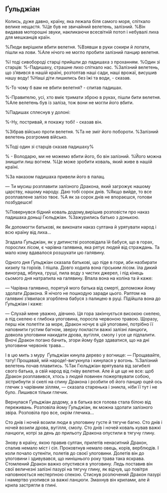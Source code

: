 ## Ґульджіан

Колись, дуже давно, країну, яка лежала біля самого моря, спіткало велике нещастя.
%Це був не звичайний велетень, залізний.
%Він видавав моторошні звуки, накликаючи всесвітній потоп і небувалі лиха для мешканців країн.

%Люди вирішили вбити велетня.
%Взявши в руки сокири й лопати, пішли на лови.
%Але нічого не могло пробити залізний панцир велетня.

%І тоді сивобороді старці прийшли до падишаха з проханням.
%Один зі старців:
%-Падишаху, страшне лихо спіткало нас.
%Залізний велетень, що з’явився в нашій країні, розтоптав наші сади, наші врожаї, висушив нашу воду!
%Наші діти лишились без їжі та води, - сказав.

%-То чому б вам не вбити велетня? - спитав падишах.

%-Правителю, усі, хто вміє тримати зброю в руках, пішли бити велетня.
%Але велетень був із заліза, тож вони не могли його вбити.

%Падишах сплеснув у долоні:

%-Ну, постривай, я покажу тобі! - сказав він.

%Зібрав військо проти велетня.
%Та не зміг його побороти.
%Залізний велетень розгромив військо.

%Тоді один зі старців сказав падишаху%

% - Володарю, ми не можемо вбити його, бо він залізний.
%Його можна знищити лиш вогнем.
%Це може зробити коваль, який живе в нашій країні.

%За наказом падишаха привели його в палац.

— Ти мусиш розплавити залізного Дракона, який загрожує нашому царству, нашому народу.
Даю тобі сорок днів.
%Якщо вийде, то все розплавлене залізо твоє.
%А як за сорок днів не впораєшся, голови позбудешся!

%Повернувся бідний коваль додому,вирішив розповісти про наказ падишаха доньці Гюльджіан.
%Зажурились батько з донькою.

Як допомогти батькові, як виконати наказ султана й урятувати народ і всю країну від лиха...

Згадала Ґульджіан, як у дитинстві розповідала їй бабуся, що в горах, порослих лісом, є чарівна галявина, яка рятує людей від страждань.
Та мало кому вдавалося розшукати цю галявину.

Одного дня Ґульджіан сказала батькові, що піде в гори, аби назбирати кизилу та горіхів.
І пішла.
Довго ходила вона гірським лісом.
їла дикий виноград, яблука, груші, пила воду з чистих джерел, і під кінець сьомого дня натрапила на галявину.
Впала вона на коліна та й каже:

— Чарівна галявино, порятуй мого батька від смерті, допоможи йому здолати Дракона.
Я нічого не пошкодую заради цього.
Раптом на галявині з’явилася згорблена бабуся з палицею в руці.
Підійшла вона до Ґульджіан і каже:

— Слухай мене уважно, дівчино.
Ця гора закінчується високою скелею, а під скелею є глибока улоговина, поросла червоною травою.
Щоразу, перш ніж полетіти за море, Дракон ночує в цій улоговині, потрібно її наповнити густим багном, зверху покласти важкі залізні ланцюги, довкола улоговини накидати дрова, вугілля, смолу і усе це підпалити.
Вночі Дракон погано бачить, згори йому буде здаватися, що на дні улоговини червоніє трава...

І в цю мить з муру  Ґульджіан кинула дерево у вогнище:
— Прощавайте, тату!
Прощавай, мій народе!-вигукнула і кинулася у вогонь.
%Залізний велетень почав плавитись.
%Так Гюльджіан врятувала від загибелі свого батька, а свій народ від гніву велетня.
Але й це ще не все: щоб Дракон розплавився, хтось з людей повинен пожертвувати собою, зістрибнути зі скелі на спину Дракона і розбити об його панцир оцей ось глечик з чарівним зіллям, — сказала старенька і зникла, ніби її тут і не було.
Лишився тільки глечик.

Вернулася Ґульджіан додому, а в батька вся голова стала білою від переживань.
Розповіла йому Ґульджіан, як можна здолати залізного звіра.
Розповіла про все, окрім глечика...

Сто днів і ночей возили люди в улоговину густе й тягуче багно.
Сто днів і ночей возили дрова, вугілля, смолу.
Сто днів і ночей коваль кував важкі ланцюги, котрі за день до прильоту Дракона опустили в тягучу глину.

Знову в країну, якою правив султан, прилетів ненаситний Дракон, спалив немало міст і сіл.
Проковтнув немало овець, корів, верблюдів.
І коли почало сутеніти, полетів до своєї улоговини.
Долетів він до улоговини і здивувався, що нинішнього року трава така яскрава.
Стомлений Дракон важко опустився в улоговину.
Ледь поставив він свої величезні залізні пазурі на тягучу глину, як відчув, що повітря наповнюється нестерпною спекою.
Стиснув розлючений Дракон пазурі і намертво ухопився за важкі ланцюги.
Змахнув він крилами, але й крила застрягли в глині.





